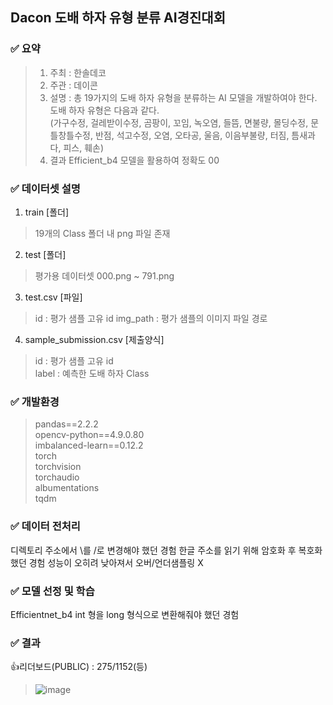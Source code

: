 ## Dacon 도배 하자 유형 분류 AI경진대회

### ✅ 요약
>1. 주최 : 한솔데코
>2. 주관 : 데이콘
>3. 설명 : 총 19가지의 도배 하자 유형을 분류하는 AI 모델을 개발하여야 한다. 도배 하자 유형은 다음과 같다.<br>
>(가구수정, 걸레받이수정, 곰팡이, 꼬임, 녹오염, 들뜸, 면불량, 몰딩수정, 문틀창틀수정, 반점, 석고수정, 오염, 오타공, 울음, 이음부불량, 터짐, 틈새과다, 피스, 훼손)
>4. 결과
>Efficient_b4 모델을 활용하여 정확도 00 

### ✅ 데이터셋 설명
1. train [폴더]
>19개의 Class 폴더 내 png 파일 존재

2. test [폴더]
>평가용 데이터셋
>000.png ~ 791.png

3. test.csv [파일]
>id : 평가 샘플 고유 id
>img_path : 평가 샘플의 이미지 파일 경로

4. sample_submission.csv [제출양식]
>id : 평가 샘플 고유 id  
>label : 예측한 도배 하자 Class

### ✅ 개발환경
>pandas==2.2.2<br>
>opencv-python==4.9.0.80<br>
>imbalanced-learn==0.12.2<br>
>torch<br>
>torchvision<br>
>torchaudio<br>
>albumentations<br>
>tqdm

### ✅ 데이터 전처리
디렉토리 주소에서 \\를 /로 변경해야 했던 경험
한글 주소를 읽기 위해 암호화 후 복호화했던 경험
성능이 오히려 낮아져서 오버/언더샘플링 X

### ✅ 모델 선정 및 학습
Efficientnet_b4
int 형을 long 형식으로 변환해줘야 했던 경험

### ✅ 결과
👍리더보드(PUBLIC) : 275/1152(등)
>![image](https://github.com/2shin0/Papering-Flaw/assets/150658909/2f9504f0-a843-4bbf-a93a-31eae3dcc79c)

